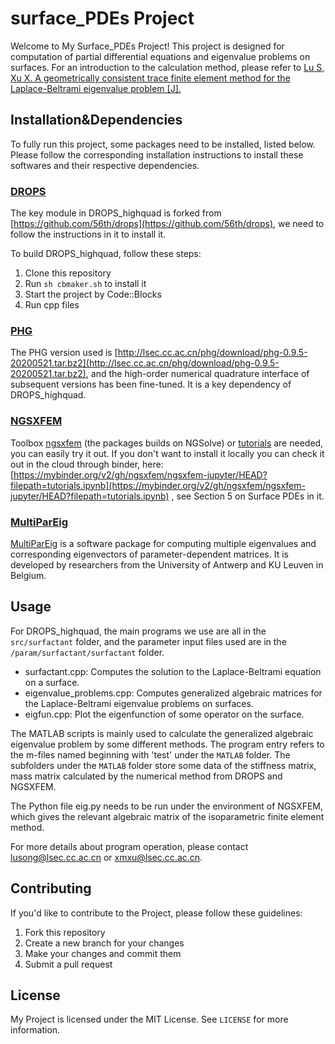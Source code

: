 # surface_PDEs Project
Welcome to My Surface_PDEs Project! This project is designed for computation of partial differential equations and eigenvalue problems on surfaces. 
For an introduction to the calculation method, please refer to [Lu S, Xu X. A geometrically consistent trace finite element method for the Laplace-Beltrami eigenvalue problem [J]. ](https://arxiv.org/abs/2108.02434)

## Installation&Dependencies
To fully run this project, some packages need to be installed, listed below. Please follow the corresponding installation instructions to install these softwares and their respective dependencies.
### [DROPS](https://www.igpm.rwth-aachen.de/forschung/drops)
The key module in DROPS_highquad is forked from [https://github.com/56th/drops](https://github.com/56th/drops), we need to follow the instructions in it to install it.

To build DROPS_highquad, follow these steps:
1. Clone this repository
2. Run `sh cbmaker.sh` to install it
3. Start the project by Code::Blocks
4. Run cpp files

### [PHG](http://lsec.cc.ac.cn/phg/)
The PHG version used is [http://lsec.cc.ac.cn/phg/download/phg-0.9.5-20200521.tar.bz2](http://lsec.cc.ac.cn/phg/download/phg-0.9.5-20200521.tar.bz2), and the high-order numerical quadrature interface of subsequent versions has been fine-tuned. It is a key dependency of DROPS_highquad.


### [NGSXFEM](https://github.com/ngsxfem/ngsxfem)
Toolbox [ngsxfem](ttps://github.com/ngsxfem/ngsxfem) (the packages builds on NGSolve) or [tutorials]( https://github.com/ngsxfem/ngsxfem-jupyter) are needed, you can easily try it out. If you don't want to install it locally you can check it out in the cloud through binder, here: [https://mybinder.org/v2/gh/ngsxfem/ngsxfem-jupyter/HEAD?filepath=tutorials.ipynb](https://mybinder.org/v2/gh/ngsxfem/ngsxfem-jupyter/HEAD?filepath=tutorials.ipynb) , see Section 5 on Surface PDEs in it.

### [MultiParEig](www.mathworks.com/matlabcentral/fileexchange/47844-multipareig)
[MultiParEig](www.mathworks.com/matlabcentral/fileexchange/47844-multipareig) is a software package for computing multiple eigenvalues and corresponding eigenvectors of parameter-dependent matrices. It is developed by researchers from the University of Antwerp and KU Leuven in Belgium.

## Usage
For DROPS_highquad, the main programs we use are all in the `src/surfactant` folder, and the parameter input files used are in the `/param/surfactant/surfactant` folder.
- surfactant.cpp: Computes the solution to the Laplace-Beltrami equation on a surface.
- eigenvalue_problems.cpp: Computes generalized algebraic matrices for the Laplace-Beltrami eigenvalue problems on surfaces.
- eigfun.cpp: Plot the eigenfunction of some operator on the surface.

The MATLAB scripts is mainly used to calculate the generalized algebraic eigenvalue problem by some different methods. The program entry refers to the m-files named beginning with 'test' under the `MATLAB` folder. The subfolders under the `MATLAB` folder store some data of the stiffness matrix, mass matrix calculated by the numerical method from DROPS and NGSXFEM. 

The Python file eig.py needs to be run under the environment of NGSXFEM, which gives the relevant algebraic matrix of the isoparametric finite element method.

For more details about program operation, please contact [lusong@lsec.cc.ac.cn](lusong@lsec.cc.ac.cn) or [xmxu@lsec.cc.ac.cn](lusong@lsec.cc.ac.cn).



## Contributing

If you'd like to contribute to the Project, please follow these guidelines:

1. Fork this repository
2. Create a new branch for your changes
3. Make your changes and commit them
4. Submit a pull request

## License

My Project is licensed under the MIT License. See `LICENSE` for more information.
